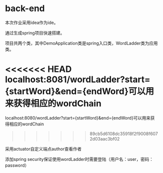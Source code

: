 # back-end


本次作业采用idea作为ide。

通过生成spring项目快速搭建。

项目共两个类，其中DemoApplication类是spring入口类，WordLadder类为应用类。

<<<<<<< HEAD
localhost:8081/wordLadder?start={startWord}&end={endWord}可以用来获得相应的wordChain
=======
localhost:8080/wordLadder?start={startWord}&end={endWord}可以用来获得相应的wordChain
>>>>>>> 89cb5d6108dc35918f2f9008f6072d03aac3bf02

采用actuator自定义端点author查看作者

添加spring security保证使用wordLadder时需要登陆（用户名：user，密码：password）